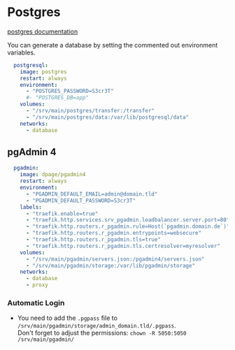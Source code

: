 # Postgres

[postgres documentation](https://hub.docker.com/_/postgres)

You can generate a database by setting the commented out environment variables.
```yaml
  postgresql:
    image: postgres
    restart: always
    environment:
      - "POSTGRES_PASSWORD=S3cr3T"
      #- "POSTGRES_DB=app"
    volumes:
      - "/srv/main/postgres/transfer:/transfer"
      - "/srv/main/postgres/data:/var/lib/postgresql/data"
    networks:
      - database
```

## pgAdmin 4
```yaml
  pgadmin:
    image: dpage/pgadmin4
    restart: always
    environment:
      - "PGADMIN_DEFAULT_EMAIL=admin@domain.tld"
      - "PGADMIN_DEFAULT_PASSWORD=S3cr3T"
    labels:
      - "traefik.enable=true"
      - "traefik.http.services.srv_pgadmin.loadbalancer.server.port=80"
      - "traefik.http.routers.r_pgadmin.rule=Host(`pgadmin.domain.de`)"
      - "traefik.http.routers.r_pgadmin.entrypoints=websecure"
      - "traefik.http.routers.r_pgadmin.tls=true"
      - "traefik.http.routers.r_pgadmin.tls.certresolver=myresolver"
    volumes:
      - "/srv/main/pgadmin/servers.json:/pgadmin4/servers.json"
      - "/srv/main/pgadmin/storage:/var/lib/pgadmin/storage"
    networks:
      - database
      - proxy
```

### Automatic Login
* You need to add the `.pgpass` file to `/srv/main/pgadmin/storage/admin_domain.tld/.pgpass`.  
Don't forget to adjust the permissions: `chown -R 5050:5050 /srv/main/pgadmin/`
